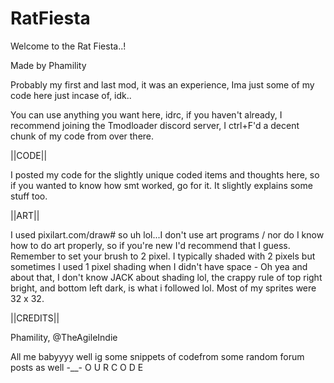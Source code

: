 # RatFiesta
Welcome to the Rat Fiesta..!

Made by Phamility

Probably my first and last mod, it was an experience, Ima just some of my code here just incase of, idk..

You can use anything you want here, idrc, if you haven't already, I recommend joining the Tmodloader discord server, I ctrl+F'd a decent chunk of my code from over there.

||CODE||

I posted my code for the slightly unique coded items and thoughts here, so if you wanted to know how smt worked, go for it. It slightly explains some stuff too.

||ART||

I used pixilart.com/draw# so uh lol...I don't use art programs / nor do I know how to do art properly, so if you're new I'd recommend that I guess. Remember to set your brush to 2 pixel. I typically shaded with 2 pixels but sometimes I used 1 pixel shading when I didn't have space - Oh yea and about that, I don't know JACK about shading lol, the crappy rule of top right bright, and bottom left dark, is what i followed lol. Most of my sprites were 32 x 32.

||CREDITS||

Phamility, @TheAgileIndie

All me babyyyy well ig some snippets of codefrom some random forum posts as well -__- O U R C O D E
